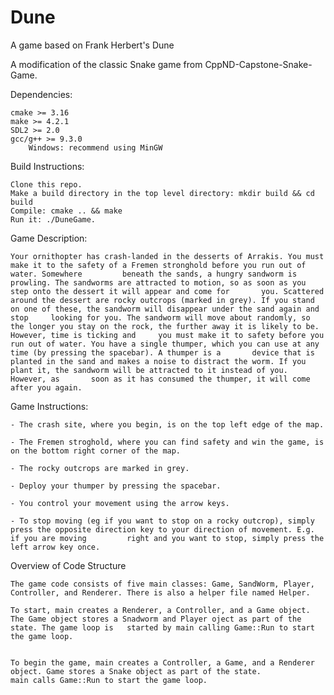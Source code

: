 # Dune

A game based on Frank Herbert's Dune

A  modification of the classic Snake game from CppND-Capstone-Snake-Game.

Dependencies:

    cmake >= 3.16
    make >= 4.2.1
    SDL2 >= 2.0
    gcc/g++ >= 9.3.0
        Windows: recommend using MinGW 


Build Instructions:

    Clone this repo.
    Make a build directory in the top level directory: mkdir build && cd build
    Compile: cmake .. && make
    Run it: ./DuneGame.
    

Game Description:

    Your ornithopter has crash-landed in the desserts of Arrakis. You must make it to the safety of a Fremen stronghold before you run out of water. Somewhere         beneath the sands, a hungry sandworm is prowling. The sandworms are attracted to motion, so as soon as you step onto the dessert it will appear and come for       you. Scattered around the dessert are rocky outcrops (marked in grey). If you stand on one of these, the sandworm will disappear under the sand again and stop     looking for you. The sandworm will move about randomly, so the longer you stay on the rock, the further away it is likely to be. However, time is ticking and     you must make it to safety before you run out of water. You have a single thumper, which you can use at any time (by pressing the spacebar). A thumper is a       device that is planted in the sand and makes a noise to distract the worm. If you plant it, the sandworm will be attracted to it instead of you. However, as       soon as it has consumed the thumper, it will come after you again.


Game Instructions:

    - The crash site, where you begin, is on the top left edge of the map.

    - The Fremen stroghold, where you can find safety and win the game, is on the bottom right corner of the map.

    - The rocky outcrops are marked in grey.

    - Deploy your thumper by pressing the spacebar.

    - You control your movement using the arrow keys.

    - To stop moving (eg if you want to stop on a rocky outcrop), simply press the opposite direction key to your direction of movement. E.g. if you are moving         right and you want to stop, simply press the left arrow key once.


Overview of Code Structure

    The game code consists of five main classes: Game, SandWorm, Player, Controller, and Renderer. There is also a helper file named Helper.

    To start, main creates a Renderer, a Controller, and a Game object. The Game object stores a Snadworm and Player oject as part of the state. The game loop is   started by main calling Game::Run to start the game loop.


    To begin the game, main creates a Controller, a Game, and a Renderer object. Game stores a Snake object as part of the state.
    main calls Game::Run to start the game loop.
